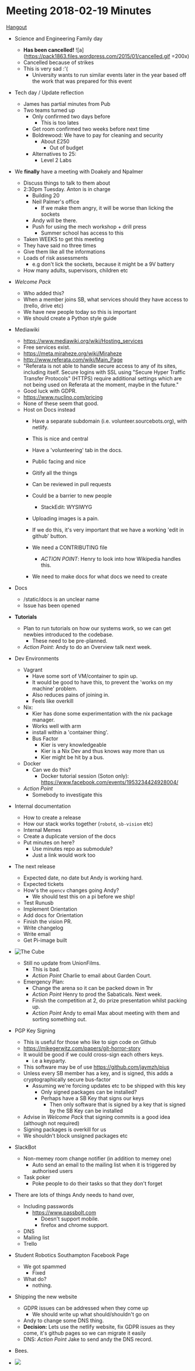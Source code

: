 # Meeting 2018-02-19 Minutes
[Hangout](https://hangouts.google.com/call/KWeZ7YFemEGyOGgxyMQDABEI)
- Science and Engineering Family day
    - **Has been cancelled!** 
![a](https://pack1863.files.wordpress.com/2015/01/cancelled.gif =200x)
    - Cancelled because of strikes
    - This is very sad :'(
        - University wants to run similar events later in the year based off the work that was prepared for this event

- Tech day / Update reflection
    - James has partial minutes from Pub
    - Two teams turned up
        - Only confirmed two days before
            - This is too lates
        - Get room confirmed two weeks before next time
        - Boldrewood: We have to pay for cleaning and security
            - About £250
                - Out of budget
        - Alternatives to 25:
            - Level 2 Labs

- We **finally** have a meeting with Doakely and Npalmer
    - Discuss things to talk to them about
    - 2:30pm Tuesday. Anton is in charge
        - Building 20
        - Neil Palmer's office
            - If we make them angry, it will be worse than licking the sockets
        - Andy will be there.
        - Push for using the mech workshop + drill press
            - Summer school has access to this
    - Taken WEEKS to get this meeting
    - They have said no three times
    - Give them like all the informations
    - Loads of risk assessments
        - e.g don't lick the sockets, because it might be a 9V battery
    - How many adults, supervisors, children etc

- _Welcome Pack_
    - Who added this?
    - When a member joins SB, what services should they have access to (trello, drive etc)
    - We have new people today so this is important
    - We should create a Python style guide

- Mediawiki
    - https://www.mediawiki.org/wiki/Hosting_services
    - Free services exist.
    - https://meta.miraheze.org/wiki/Miraheze
    - http://www.referata.com/wiki/Main_Page
    - "Referata is not able to handle secure access to any of its sites, including itself. Secure logins with SSL using "Secure Hyper Traffic Transfer Protocols" (HTTPS) require additional settings which are not being used on Referata at the moment, maybe in the future."
    - Good luck with GDPR.
    - https://www.nuclino.com/pricing
    - None of these seem that good.
    - Host on Docs instead
        - Have a separate subdomain (i.e. volunteer.sourcebots.org), with netlify.
        - This is nice and central
        - Have a 'volunteering' tab in the docs.
        - Public facing and nice
        - Gitify all the things
        - Can be reviewed in pull requests
        - Could be a barrier to new people
            - StackEdit: WYSIWYG 
        - Uploading images is a pain.
        - If we do this, it's very important that we have a working 'edit in github' button.

        - We need a CONTRIBUTING file
            - *ACTION POINT*: Henry to look into how Wikipedia handles this.
        -  We need to make docs for what docs we need to create

- Docs
    - /static/docs is an unclear name
    - Issue has been opened

- **Tutorials**
    - Plan to run tutorials on how our systems work, so we can get newbies introduced to the codebase.
        - These need to be pre-planned.
    - *Action Point*: Andy to do an Overview talk next week.

- Dev Environments

    - Vagrant
        - Have some sort of VM/container to spin up.
        - It would be good to have this, to prevent the 'works on my machine' problem.
        - Also reduces pains of joining in.
        - Feels like overkill
    - Nix:
        - Kier has done some experimentation with the nix package manager.
        - Works well with arm
        - install within a 'container thing'.
        - Bus Factor
            - Kier is very knowledgeable
            - Kier is a Nix Dev and thus knows way more than us
            - Kier might be hit by a bus.
    - Docker
        - Can we do this?
            - Docker tutorial session (Soton only): https://www.facebook.com/events/1953234424928004/
    - *Action Point* 
        - Somebody to investigate this

    
- Internal documentation
    - How to create a release
    - How our stack works together (`robotd`, `sb-vision` etc)
    - Internal Memes
    - Create a duplicate version of the docs
    - Put minutes on here?
        - Use minutes repo as submodule?
        - Just a link would work too



- The next release
    - Expected date, no date but Andy is working hard.
    - Expected tickets
    - How's the `opencv` changes going Andy?
        - We should test this on a pi before we ship!
    - Test Runusb
    - Implement Orientation
    - Add docs for Orientation
    - Finish the vision PR.
    - Write changelog
    - Write email
    - Get Pi-image built

- ![The Cube](http://www.eglishgac.com/wp-content/uploads/2014/05/the_cube.jpg)
    - Still no update from UnionFilms.
        - This is bad. 
        - *Action Point* Charlie to email about Garden Court.
    - Emergency Plan:
        - Change the arena so it can be packed down in 1hr
        - *Action Point* Henry to prod the Sabaticals. Next week.
        - Finish the competition at 2, do prize presentation whilst packing up.
        - *Action Point* Andy to email Max about meeting with them and sorting something out.

- PGP Key Signing
    - This is useful for those who like to sign code on Github
    - https://mikegerwitz.com/papers/git-horror-story
    - It would be good if we could cross-sign each others keys.
        - i.e a keyparty.
    - This software may be of use https://github.com/jaymzh/pius
    - Unless every SB member has a key, and is signed, this adds a cryptographically secure bus-factor
        - Assuming we're forcing updates etc to be shipped with this key
            - Only signed packages can be installed?
            - Perhaps have a SB Key that signs our keys
                - Then only software that is signed by a key that is signed by the SB Key can be installed
    - Advise in _Welcome Pack_ that signing commits is a good idea (although not required)
    - Signing packages is overkill for us
    - We shouldn't block unsigned packages etc

- SlackBot
    - Non-memey room change notifier (in addition to memey one)
        - Auto send an email to the mailing list when it is triggered by authorised users
    - Task poker
        - Poke people to do their tasks so that they don't forget

- There are lots of things Andy needs to hand over,
    - Including passwords
        - https://www.passbolt.com
            - Doesn't support mobile.
            - firefox and chrome support.
    - DNS
    - Mailing list
    - Trello

- Student Robotics Southampton Facebook Page
    - We got spammed
        - Fixed
    - What do?
        - nothing.

- Shipping the new website
    - GDPR issues can be addressed when they come up
        - We should write up what should/shouldn't go on
    - Andy to change some DNS thing.
    - **Decision:** Lets use the netlify website, fix GDPR issues as they come, it's github pages so we can migrate it easily
    - DNS: *Action Point* Jake to send andy the DNS record.
    
    

- Bees.
- ![](https://media.giphy.com/media/bjyZzqcmEgvy8/giphy.gif)
